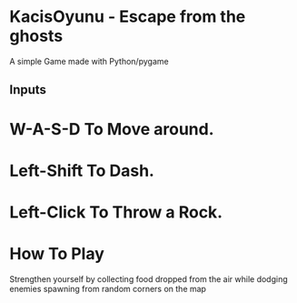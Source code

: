 # KacisOyunu - Escape from the ghosts

A simple Game made with Python/pygame

## Inputs
# W-A-S-D To Move around.
# Left-Shift To Dash.
# Left-Click To Throw a Rock.

# How To Play
Strengthen yourself by collecting food dropped from the air while dodging enemies spawning from random corners on the map

